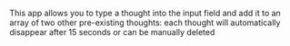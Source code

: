 This app allows you to type a thought into the input field and add it to an array of two other pre-existing thoughts: each thought will automatically disappear after 15 seconds or can be manually deleted

